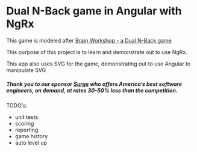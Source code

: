 # Dual N-Back game in Angular with NgRx

This game is modeled after [Brain Workshop - a Dual N-Back game](http://brainworkshop.sourceforge.net/)

This purpose of this project is to learn and demonstrate out to use NgRx.

This app also uses SVG for the game, demonstrating out to use Angular to manipulate SVG  

##### Thank you to our sponsor [Surge](https://www.surgeforward.com/) who offers America’s best software engineers, on demand, at rates 30-50% less than the competition. 


TODO's:

* unit tests
* scoring
* reporting
* game history
* auto level up 
